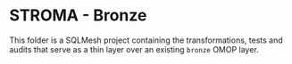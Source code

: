# STROMA - Bronze

This folder is a SQLMesh project containing the transformations, tests and audits that serve as a thin layer over an existing `bronze` OMOP layer.
